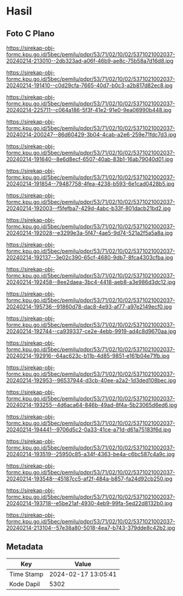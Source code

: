 # Hasil

## Foto C Plano

https://sirekap-obj-formc.kpu.go.id/5bec/pemilu/pdpr/53/71/02/10/02/5371021002037-20240214-213010--2db323ad-a06f-46b9-ae8c-75b58a7d16d8.jpg

https://sirekap-obj-formc.kpu.go.id/5bec/pemilu/pdpr/53/71/02/10/02/5371021002037-20240214-191410--c0d29cfa-7665-40d7-b0c3-a2b817d82ec8.jpg

https://sirekap-obj-formc.kpu.go.id/5bec/pemilu/pdpr/53/71/02/10/02/5371021002037-20240214-225711--c064a186-5f3f-41e2-91e0-9ea06990b448.jpg

https://sirekap-obj-formc.kpu.go.id/5bec/pemilu/pdpr/53/71/02/10/02/5371021002037-20240214-200247--86d60429-3b04-4cab-a2e6-259e71fdc7d3.jpg

https://sirekap-obj-formc.kpu.go.id/5bec/pemilu/pdpr/53/71/02/10/02/5371021002037-20240214-191640--8e6d8ecf-6507-40ab-83b1-16ab79040d01.jpg

https://sirekap-obj-formc.kpu.go.id/5bec/pemilu/pdpr/53/71/02/10/02/5371021002037-20240214-191854--79487758-4fea-4238-b593-6e1cad0428b5.jpg

https://sirekap-obj-formc.kpu.go.id/5bec/pemilu/pdpr/53/71/02/10/02/5371021002037-20240214-192003--f5fefba7-429d-4abc-b33f-801dacb21bd2.jpg

https://sirekap-obj-formc.kpu.go.id/5bec/pemilu/pdpr/53/71/02/10/02/5371021002037-20240214-192028--e3299e3a-5f47-4ae5-9d74-521a2f5a5a8a.jpg

https://sirekap-obj-formc.kpu.go.id/5bec/pemilu/pdpr/53/71/02/10/02/5371021002037-20240214-192137--3e02c390-65cf-4680-9db7-8fca4303cfba.jpg

https://sirekap-obj-formc.kpu.go.id/5bec/pemilu/pdpr/53/71/02/10/02/5371021002037-20240214-192458--8ee2daea-3bc4-4418-aeb8-a3e986d3dc12.jpg

https://sirekap-obj-formc.kpu.go.id/5bec/pemilu/pdpr/53/71/02/10/02/5371021002037-20240214-195736--91860d78-dac8-4e93-af77-a97e2149ecf0.jpg

https://sirekap-obj-formc.kpu.go.id/5bec/pemilu/pdpr/53/71/02/10/02/5371021002037-20240214-192744--ca939337-ce2e-4ebb-9919-ad4c8d9670aa.jpg

https://sirekap-obj-formc.kpu.go.id/5bec/pemilu/pdpr/53/71/02/10/02/5371021002037-20240214-192916--64ac623c-b11b-4d85-9851-e161b04e71fb.jpg

https://sirekap-obj-formc.kpu.go.id/5bec/pemilu/pdpr/53/71/02/10/02/5371021002037-20240214-192953--96537944-d3cb-40ee-a2a2-1d3ded108bec.jpg

https://sirekap-obj-formc.kpu.go.id/5bec/pemilu/pdpr/53/71/02/10/02/5371021002037-20240214-193255--4d6aca64-846b-49ad-8f4a-5b23065d6ed6.jpg

https://sirekap-obj-formc.kpu.go.id/5bec/pemilu/pdpr/53/71/02/10/02/5371021002037-20240214-194441--9706d5c2-0a33-41ce-a71d-d61a75183f6d.jpg

https://sirekap-obj-formc.kpu.go.id/5bec/pemilu/pdpr/53/71/02/10/02/5371021002037-20240214-193519--25950c85-a34f-4363-be4a-c6bc587c4a9c.jpg

https://sirekap-obj-formc.kpu.go.id/5bec/pemilu/pdpr/53/71/02/10/02/5371021002037-20240214-193548--45187cc5-af2f-484a-b857-fa24d92cb250.jpg

https://sirekap-obj-formc.kpu.go.id/5bec/pemilu/pdpr/53/71/02/10/02/5371021002037-20240214-193718--e5be21af-4930-4eb9-99fa-5ed22d8132b0.jpg

https://sirekap-obj-formc.kpu.go.id/5bec/pemilu/pdpr/53/71/02/10/02/5371021002037-20240214-213104--57e38a80-5018-4ea7-b743-379dde8c42b2.jpg


## Metadata

| Key        | Value               |
| ---------- | ------------------- |
| Time Stamp | 2024-02-17 13:05:41 |
| Kode Dapil | 5302                |



